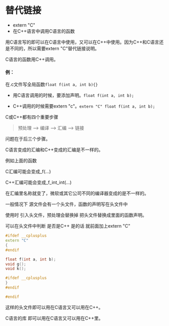 # 替代链接

- extern "C"
- 在C++语言中调用C语言的函数

用C语言写的即可以在C语言中使用，又可以在C++中使用。因为C++和C语言还是不同的，所以需要extern "C"替代链接说明。

C语言的函数用C++调用。

#### 例：

在.c文件写全局函数`float f(int a, int b){}`

- 用C语言调用的时候，要添加声明。`float f(int a, int b);`

- C++调用的时候需要extern "c"。`extern "C" float f(int a, int b);`

C或C++都有四个重要步骤

> 预处理 —> 编译 —> 汇编 —> 链接

问题在于后三个步骤。

C语言变成的汇编和C++变成的汇编是不一样的。

例如上面的函数

C汇编可能会变成_f(...)

C++汇编可能会变成_f_int_int(...)

在汇编里名称就变了，微软或其它公司不同的编译器变成的是不一样的。

一般情况下 源文件会有一个头文件，函数的声明写在头文件中

使用时 引入头文件，预处理会替换掉 把头文件替换成里面的函数声明。

可以在头文件中判断 是否是C++ 是的话 就前面加上extern "C"

```c++
#ifdef __cplusplus
extern "C"
{
#endif

float f(int a, int b);
void g();
void k();

#ifdef __cplusplus
}
#endif

#endif
```

这样的头文件即可以用在C语言又可以用在C++。

C语言的库 即可以用在C语言又可以用在C++里。